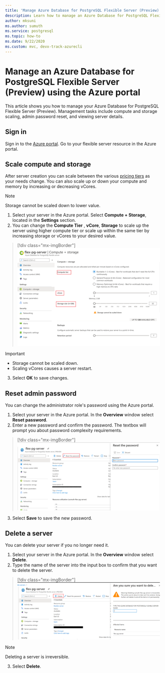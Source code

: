 ```yaml
---
title: 'Manage Azure Database for PostgreSQL Flexible Server (Preview) - Azure portal'
description: Learn how to manage an Azure Database for PostgreSQL Flexible server from the Azure portal.
author: mksuni
ms.author: sumuth
ms.service: postgresql
ms.topic: how-to
ms.date: 9/22/2020
ms.custom: mvc, devx-track-azurecli
---
```


# Manage an Azure Database for PostgreSQL Flexible Server (Preview) using the Azure portal

This article shows you how to manage your Azure Database for PostgreSQL Flexible Server (Preview). Management tasks include compute and storage scaling, admin password reset, and viewing server details.

## Sign in

Sign in to the [Azure portal](https://portal.azure.com). Go to your flexible server resource in the Azure portal.

## Scale compute and storage

After server creation you can scale between the various [pricing tiers](https://azure.microsoft.com/pricing/details/mysql/) as your needs change. You can also scale up or down your compute and memory by increasing or decreasing vCores.

> [!NOTE]
> Storage cannot be scaled down to lower value.

1. Select your server in the Azure portal. Select **Compute + Storage**, located in the **Settings** section.
2. You can change the **Compute Tier** , **vCore**, **Storage** to scale up the server using higher compute tier or scale up within the same tier by increasing storage or vCores to your desired value.

> [!div class="mx-imgBorder"]
> ![scaling storage flexible server](./media/howto-manage-server-portal/scale-server.png)

> [!Important]
> - Storage cannot be scaled down.
> - Scaling vCores causes a server restart.

3. Select **OK** to save changes.

## Reset admin password

You can change the administrator role's password using the Azure portal.

1. Select your server in the Azure portal. In the **Overview** window select **Reset password**.
2. Enter a new password and confirm the password. The textbox will prompt you about password complexity requirements.

> [!div class="mx-imgBorder"]
> ![reset your password for flexible server](./media/howto-manage-server-portal/reset-password.png)

3. Select **Save** to save the new password.

## Delete a server

You can delete your server if you no longer need it.

1. Select your server in the Azure portal. In the **Overview** window select **Delete**.
2. Type the name of the server into the input box to confirm that you want to delete the server.

> [!div class="mx-imgBorder"]
> ![delete the flexible server](./media/howto-manage-server-portal/delete-server.png)
     
   > [!NOTE]
   > Deleting a server is irreversible.

3. Select **Delete**.

